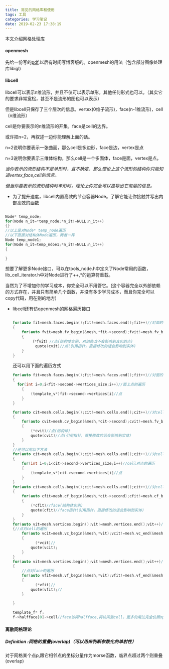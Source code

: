 ```yaml
---
title: 常见的网格库和使用
tags: 工具
categories: 学习笔记
date: 2019-02-23 17:38:19
---
```


<script type="text/x-mathjax-config">
  MathJax.Hub.Config({tex2jax: {inlineMath: [['$','$'], ['\\(','\\)']]}});
</script>
<script type="text/javascript" async
  src="https://wujilingfeng.top/MathJax/MathJax.js?config=TeX-AMS_CHTML">
</script>
本文介绍网格处理库



<!--more-->



#### openmesh

先给一份写的[pdf](./openmesh.pdf),以后有时间写博客版的。openmesh的用法（包含部分图像处理库libigl)

#### libcell

libcell可以表示n维流形，并且不仅可以表示单形，其他任何形式也可以。（其实它的要求非常宽松，甚至不是流形的图也可以表示）

但是libcell只保存了三个层次的信息。vertex(0维子流形)，face(n-1维流形)，cell（n维流形）

cell是你要表示的n维流形的开集，face是cell的边界。

或许把n=2，再叙述一边你能理解上面的话。

n=2说明你要表示一张曲面，那么cell是多边形，face是边，vertex是点

n=3说明你要表示三维体结构，那么cell是一个多面体，face是面，vertex是点。

*当你表示的流形结构不是单形时，且不确定，那么理论上这个流形的结构你只能知道vertex,face,cell的信息。*

*但当你要表示的流形结构时单形时，理论上你完全可以推导出它每层的信息。*

* 为了提升速度，libcell内置高效的节点容器Node。了解它能让你接触并写出内部高效的函数

```c++

Node* temp_node;
for(Node n_it=*temp_node;*n_it!=NULL;n_it++)
{}
//以上是对Node* temp_node遍历
//以下直接对结构体Node遍历，两者一样
Node temp_node1;
for(Node n_it=temp_ndoe1;*n_it!=NULL;n_it++)
{
    
}
```

想要了解更多Node接口，可以在tools_node.h中定义了Node常用的函数，lib_cell_iterator.h中对Node进行了++,*的运算符重载。

当然为了不增加你的学习成本，你完全可以不用管它。(这个容器完全以外部依赖的方式存在，并且只有简单几个函数，并没有多少学习成本，而且你完全可以copy代码，用在别的地方)

* libcell还有仿openmesh的网格遍历接口

  ```c++
  
  for(auto fit=mesh.faces.begin();fit!=mesh.faces.end();fit++)//对面的遍历 
  {
      for(auto fvit=mesh.fv_begin(&mesh,*fit->second);fvit!=mesh.fv_begin(&mesh,*fit->second);fvit++)//面上点的遍历
      {
          （*fvit）//点(结构体实例，对他修改不会影响到真实的点)
            quote(cvit)//点(引用指针，直接修改的话会影响到实体)
      }
  }
  ```

  还可以用下面的遍历方式

  ```c++
  for(auto fit=mesh.faces.begin();fit!=mesh.faces.end();fit++)//对面的遍历 
  {
  	for(int i=0;i<fit->second->vertices_size;i++)//面上点的遍历
      {
          (template_v*)fit->second->vertices[i]//点
      }
  }
  ```

  ```c++
  for(auto cit=mesh.cells.begin();cit!=mesh.cells.end();cit++)//对cell的遍历 
  {
      for(auto cvit=mesh.cv_begin(&mesh,*cit->second);cvit!=mesh.fv_begin(&mesh,*cit->second);fvit++)//cell对点的遍历
      {
          (*cvit)//点(结构体)
          quote(cvit)//点(引用指针，直接修改的话会影响到实体)
      }
  }
  //还可以用以下方法
  for(auto cit=mesh.cells.begin();cit!=mesh.cells.end();cit++)//对cell的遍历 
  {
      for(int i=0;i<cit->second->vertices_size;i++)//cell对点的遍历
      {
          (template_v*)cit->second->vertices[i]//点
      }
  }
  for(auto cit=mesh.cells.begin();cit!=mesh.cells.end();cit++)//对cell的遍历 
  {
      for(auto cfit=mesh.cf_begin(&mesh,*cit->second);cfit!=mesh.cf_begin(&mesh,*cit->second);cfit++)//cell对face的遍历
      {
          (*cfit)//face(结构体实例)
          quote(cfit)//face指针(引用指针，直接修改的话会影响到实体)
      }
  }
  for(auto vit=mesh.vertices.begin();vit!=mesh.vertices.end();vit++)//对点的遍历
  {//点对cell的遍历
      for(auto vcit=mesh.vc_begin(&mesh,*vit);vcit!=mesh.vc_end(&mesh,*vit);vcit++)
      {
     		(*vcit)//
          quote(vcit);
      }
  }
  for(auto vit=mesh.vertices.begin();vit!=mesh.vertices.end();vit++)//点的遍历
  {
      //点对face的遍历
      for(auto vfit=mesh.vf_begin(&mesh,*vit);vfit!=mesh.vf_end(&mesh,*vit);vfit++)
      {
     		(*vfit)//
          quote(vfit);//
      }
     
  }
  ```

  ```c++
  template_f* f;
  f->halfface[0]->cell//face访问halfface,再访问到cell，更多的用法完全仿照openmesh
  ```


#### 离散网格理论

##### Definition :网格的重叠(overlap)（可以用来判断参数化的单射性）

对于网格某个点p,跟它相邻点的坐标分量作为morse函数，临界点超过两个则重叠(overlap)